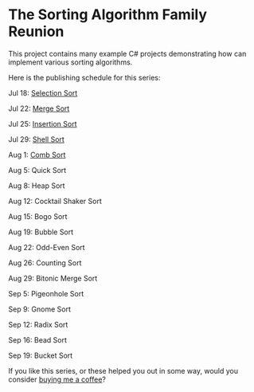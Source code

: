 # The Sorting Algorithm Family Reunion

This project contains many example C# projects demonstrating how can implement various sorting algorithms.

Here is the publishing schedule for this series:

Jul 18: [Selection Sort](https://exceptionnotfound.net/selection-sort-csharp-the-sorting-algorithm-family-reunion/)

Jul 22: [Merge Sort](https://exceptionnotfound.net/merge-sort-csharp-the-sorting-algorithm-family-reunion/)

Jul 25: [Insertion Sort](https://exceptionnotfound.net/insertion-sort-csharp-the-sorting-algorithm-family-reunion/)

Jul 29: [Shell Sort](https://exceptionnotfound.net/shell-sort-csharp-the-sorting-algorithm-family-reunion/)

Aug 1: [Comb Sort](https://exceptionnotfound.net/comb-sort-csharp-the-sorting-algorithm-family-reunion/)

Aug 5: Quick Sort

Aug 8: Heap Sort

Aug 12: Cocktail Shaker Sort

Aug 15: Bogo Sort

Aug 19: Bubble Sort

Aug 22: Odd-Even Sort

Aug 26: Counting Sort

Aug 29: Bitonic Merge Sort

Sep 5: Pigeonhole Sort

Sep 9: Gnome Sort

Sep 12: Radix Sort

Sep 16: Bead Sort

Sep 19: Bucket Sort

If you like this series, or these helped you out in some way, would you consider [buying me a coffee](https://www.buymeacoffee.com/exceptionnotfnd)?
